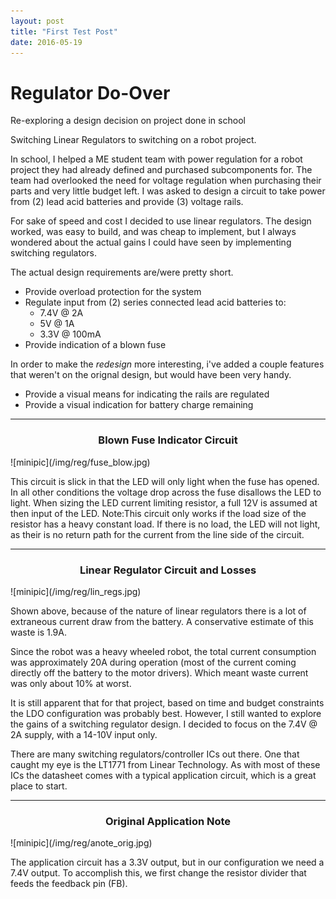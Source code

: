 ```yaml
---
layout: post
title: "First Test Post"
date: 2016-05-19
---
```


# Regulator Do-Over
Re-exploring a design decision on project done in school

Switching Linear Regulators to switching on a robot project.

In school, I helped a ME student team with power regulation for a robot project they had already defined and purchased subcomponents for.  The team had overlooked the need for voltage regulation when purchasing their parts and very little budget left.  I was asked to design a circuit to take power from (2) lead acid batteries and provide (3) voltage rails.  

For sake of speed and cost I decided to use linear regulators.  The design worked, was easy to build, and was cheap to implement, but I always wondered about the actual gains I could have seen by implementing switching regulators. 

The actual design requirements are/were pretty short.

* Provide overload protection for the system
* Regulate input from (2) series connected lead acid batteries to:
    * 7.4V @ 2A
    * 5V @ 1A
    * 3.3V @ 100mA
* Provide indication of a blown fuse


In order to make the *redesign* more interesting, i've added a couple features that weren't on the orignal design, but would have been very handy. 

* Provide a visual means for indicating the rails are regulated
* Provide a visual indication for battery charge remaining

---
<h3><center><b>Blown Fuse Indicator Circuit</b></center></h3>
![minipic](/img/reg/fuse_blow.jpg)

This circuit is slick in that the LED will only light when the fuse has opened.  In all other conditions the voltage drop across the fuse disallows the LED to light.  When sizing the LED current limiting resistor, a full 12V is assumed at then input of the LED. Note:This circuit only works if the load size of the resistor has a heavy constant load.  If there is no load, the LED will not light, as their is no return path for the current from the line side of the circuit.

---
<h3><center><b>Linear Regulator Circuit and Losses</b></center></h3>
![minipic](/img/reg/lin_regs.jpg)

Shown above, because of the nature of linear regulators there is a lot of extraneous current draw from the battery.  A conservative estimate of this waste is 1.9A.  

Since the robot was a heavy wheeled robot, the total current consumption was approximately 20A during operation (most of the current coming directly off the battery to the motor drivers).  Which meant waste current was only about 10% at worst.  

It is still apparent that for that project, based on time and budget constraints the LDO configuration was probably best.  However, I still wanted to explore the gains of a switching regulator design.  I decided to focus on the 7.4V @ 2A supply, with a 14-10V input only. 

There are many switching regulators/controller ICs out there.  One that caught my eye is the LT1771 from Linear Technology.  As with most of these ICs the datasheet comes with a typical application circuit, which is a great place to start.  

---
<h3><center><b>Original Application Note</b></center></h3>
![minipic](/img/reg/anote_orig.jpg)

The application circuit has a 3.3V output, but in our configuration we need a 7.4V output.  To accomplish this, we first change the resistor divider that feeds the feedback pin (FB).  



